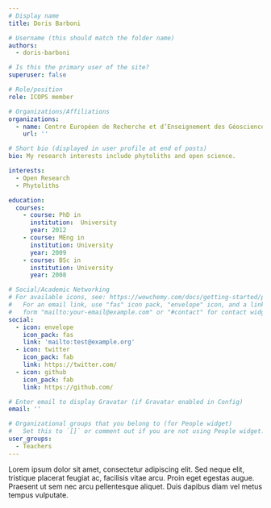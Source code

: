 ```yaml
---
# Display name
title: Doris Barboni

# Username (this should match the folder name)
authors:
  - doris-barboni

# Is this the primary user of the site?
superuser: false

# Role/position
role: ICOPS member

# Organizations/Affiliations
organizations:
  - name: Centre Européen de Recherche et d’Enseignement des Géosciences de l’Environnement  (CEREGE)
    url: ''

# Short bio (displayed in user profile at end of posts)
bio: My research interests include phytoliths and open science.

interests:
  - Open Research
  - Phytoliths

education:
  courses:
    - course: PhD in 
      institution:  University
      year: 2012
    - course: MEng in 
      institution: University
      year: 2009
    - course: BSc in
      institution: University
      year: 2008

# Social/Academic Networking
# For available icons, see: https://wowchemy.com/docs/getting-started/page-builder/#icons
#   For an email link, use "fas" icon pack, "envelope" icon, and a link in the
#   form "mailto:your-email@example.com" or "#contact" for contact widget.
social:
  - icon: envelope
    icon_pack: fas
    link: 'mailto:test@example.org'
  - icon: twitter
    icon_pack: fab
    link: https://twitter.com/
  - icon: github
    icon_pack: fab
    link: https://github.com/

# Enter email to display Gravatar (if Gravatar enabled in Config)
email: ''

# Organizational groups that you belong to (for People widget)
#   Set this to `[]` or comment out if you are not using People widget.
user_groups:
  - Teachers
---
```


Lorem ipsum dolor sit amet, consectetur adipiscing elit. Sed neque elit, tristique placerat feugiat ac, facilisis vitae arcu. Proin eget egestas augue. Praesent ut sem nec arcu pellentesque aliquet. Duis dapibus diam vel metus tempus vulputate.
